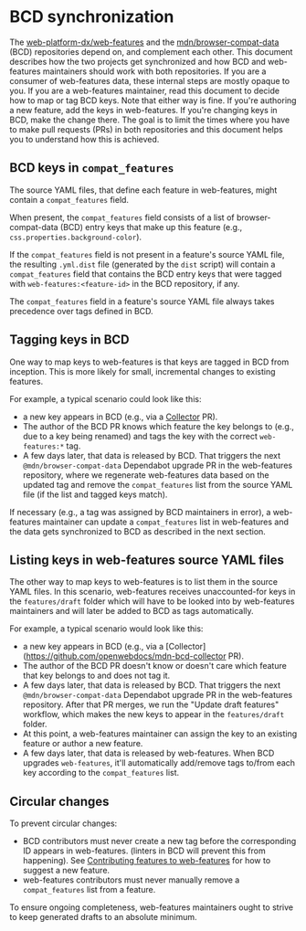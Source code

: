 # BCD synchronization

The [web-platform-dx/web-features](https://github.com/web-platform-dx/web-features/) and the [mdn/browser-compat-data](https://github.com/mdn/browser-compat-data/) (BCD) repositories depend on, and complement each other. This document describes how the two projects get synchronized and how BCD and web-features maintainers should work with both repositories. If you are a consumer of web-features data, these internal steps are mostly opaque to you. If you are a web-features maintainer, read this document to decide how to map or tag BCD keys. Note that either way is fine. If you're authoring a new feature, add the keys in web-features. If you're changing keys in BCD, make the change there. The goal is to limit the times where you have to make pull requests (PRs) in both repositories and this document helps you to understand how this is achieved.

## BCD keys in `compat_features`

The source YAML files, that define each feature in web-features, might contain a `compat_features` field.

When present, the `compat_features` field consists of a list of browser-compat-data (BCD) entry keys that make up this feature (e.g., `css.properties.background-color`).

If the `compat_features` field is not present in a feature's source YAML file, the resulting `.yml.dist` file (generated by the `dist` script) will contain a `compat_features` field that contains the BCD entry keys that were tagged with `web-features:<feature-id>` in the BCD repository, if any.

The `compat_features` field in a feature's source YAML file always takes precedence over tags defined in BCD.

## Tagging keys in BCD

One way to map keys to web-features is that keys are tagged in BCD from inception. This is more likely for small, incremental changes to existing features.

For example, a typical scenario could look like this:

- a new key appears in BCD (e.g., via a [Collector](https://github.com/openwebdocs/mdn-bcd-collector) PR).
- The author of the BCD PR knows which feature the key belongs to (e.g., due to a key being renamed) and tags the key with the correct `web-features:*` tag.
- A few days later, that data is released by BCD. That triggers the next `@mdn/browser-compat-data` Dependabot upgrade PR in the web-features repository, where we regenerate web-features data based on the updated tag and remove the `compat_features` list from the source YAML file (if the list and tagged keys match).

 If necessary (e.g., a tag was assigned by BCD maintainers in error), a web-features maintainer can update a `compat_features` list in web-features and the data gets synchronized to BCD as described in the next section.

## Listing keys in web-features source YAML files

The other way to map keys to web-features is to list them in the source YAML files. In this scenario, web-features receives unaccounted-for keys in the `features/draft` folder which will have to be looked into by web-features maintainers and will later be added to BCD as tags automatically.

For example, a typical scenario would look like this:

- a new key appears in BCD (e.g., via a [Collector](https://github.com/openwebdocs/mdn-bcd-collector PR).
- The author of the BCD PR doesn't know or doesn't care which feature that key belongs to and does not tag it.
- A few days later, that data is released by BCD. That triggers the next `@mdn/browser-compat-data` Dependabot upgrade PR in the web-features repository. After that PR merges, we run the "Update draft features" workflow, which makes the new keys to appear in the `features/draft` folder.
- At this point, a web-features maintainer can assign the key to an existing feature or author a new feature.
- A few days later, that data is released by web-features. When BCD upgrades `web-features`, it'll automatically add/remove tags to/from each key according to the `compat_features` list.

## Circular changes

To prevent circular changes:

- BCD contributors must never create a new tag before the corresponding ID appears in web-features. (linters in BCD will prevent this from happening). See [Contributing features to web-features](https://github.com/web-platform-dx/web-features/blob/main/docs/CONTRIBUTING.md#contributing-features-to-the-repository) for how to suggest a new feature.
- web-features contributors must never manually remove a `compat_features` list from a feature.

To ensure ongoing completeness, web-features maintainers ought to strive to keep generated drafts to an absolute minimum.
